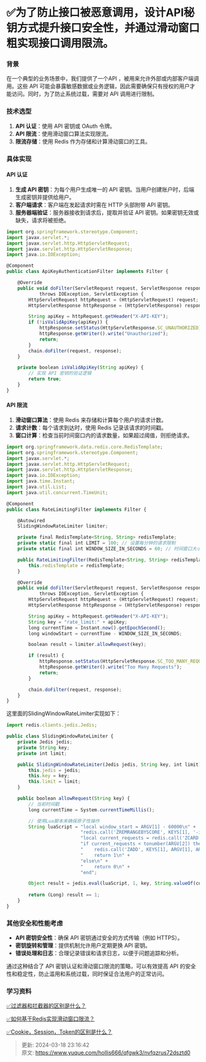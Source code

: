 # ✅为了防止接口被恶意调用，设计API秘钥方式提升接口安全性，并通过滑动窗口粗实现接口调用限流。

### 背景


在一个典型的业务场景中，我们提供了一个API ，被用来允许外部或内部客户端调用。这些 API 可能会暴露敏感数据或业务逻辑，因此需要确保只有授权的用户才能访问。同时，为了防止系统过载，需要对 API 调用进行限制。



### 技术选型


1. **API 认证**：使用 API 密钥或 OAuth 令牌。
2. **API 限流**：使用滑动窗口算法实现限流。
3. **限流存储**：使用 Redis 作为存储和计算滑动窗口的工具。



### 具体实现


#### API 认证


1. **生成 API 密钥**：为每个用户生成唯一的 API 密钥。当用户创建账户时，后端生成密钥并提供给用户。
2. **客户端请求**：客户端在发起请求时需在 HTTP 头部附带 API 密钥。
3. **服务器端验证**：服务器接收到请求后，提取并验证 API 密钥。如果密钥无效或缺失，请求将被拒绝。



```javascript
import org.springframework.stereotype.Component;
import javax.servlet.*;
import javax.servlet.http.HttpServletRequest;
import javax.servlet.http.HttpServletResponse;
import java.io.IOException;

@Component
public class ApiKeyAuthenticationFilter implements Filter {

    @Override
    public void doFilter(ServletRequest request, ServletResponse response, FilterChain chain)
            throws IOException, ServletException {
        HttpServletRequest httpRequest = (HttpServletRequest) request;
        HttpServletResponse httpResponse = (HttpServletResponse) response;

        String apiKey = httpRequest.getHeader("X-API-KEY");
        if (!isValidApiKey(apiKey)) {
            httpResponse.setStatus(HttpServletResponse.SC_UNAUTHORIZED);
            httpResponse.getWriter().write("Unauthorized");
            return;
        }
        chain.doFilter(request, response);
    }

    private boolean isValidApiKey(String apiKey) {
        // 实现 API 密钥的验证逻辑
        return true; 
    }
}

```



#### API 限流


1. **滑动窗口算法**：使用 Redis 来存储和计算每个用户的请求计数。
2. **请求计数**：每个请求到达时，使用 Redis 记录该请求的时间戳。
3. **窗口计算**：检查当前时间窗口内的请求数量，如果超过阈值，则拒绝请求。



```javascript
import org.springframework.data.redis.core.RedisTemplate;
import org.springframework.stereotype.Component;
import javax.servlet.*;
import javax.servlet.http.HttpServletRequest;
import javax.servlet.http.HttpServletResponse;
import java.io.IOException;
import java.time.Instant;
import java.util.List;
import java.util.concurrent.TimeUnit;

@Component
public class RateLimitingFilter implements Filter {

    @Autowired
    SlidingWindowRateLimiter limiter;

    private final RedisTemplate<String, String> redisTemplate;
    private static final int LIMIT = 100; // 设置每分钟的请求限制
    private static final int WINDOW_SIZE_IN_SECONDS = 60; // 时间窗口大小

    public RateLimitingFilter(RedisTemplate<String, String> redisTemplate) {
        this.redisTemplate = redisTemplate;
    }

    @Override
    public void doFilter(ServletRequest request, ServletResponse response, FilterChain chain)
            throws IOException, ServletException {
        HttpServletRequest httpRequest = (HttpServletRequest) request;
        HttpServletResponse httpResponse = (HttpServletResponse) response;

        String apiKey = httpRequest.getHeader("X-API-KEY");
        String key = "rate_limit:" + apiKey;
        long currentTime = Instant.now().getEpochSecond();
        long windowStart = currentTime - WINDOW_SIZE_IN_SECONDS;

        boolean result = limiter.allowRequest(key);

        if (result) {
            httpResponse.setStatus(HttpServletResponse.SC_TOO_MANY_REQUESTS);
            httpResponse.getWriter().write("Too Many Requests");
            return;
        }

        chain.doFilter(request, response);     
    }
}

```



这里面的SlidingWindowRateLimiter实现如下：



```javascript
import redis.clients.jedis.Jedis;

public class SlidingWindowRateLimiter {
    private Jedis jedis;
    private String key;
    private int limit;

    public SlidingWindowRateLimiter(Jedis jedis, String key, int limit) {
        this.jedis = jedis;
        this.key = key;
        this.limit = limit;
    }

    public boolean allowRequest(String key) {
        // 当前时间戳
        long currentTime = System.currentTimeMillis();

        // 使用Lua脚本来确保原子性操作
        String luaScript = "local window_start = ARGV[1] - 60000\n" +
                           "redis.call('ZREMRANGEBYSCORE', KEYS[1], '-inf', window_start)\n" +
                           "local current_requests = redis.call('ZCARD', KEYS[1])\n" +
                           "if current_requests < tonumber(ARGV[2]) then\n" +
                           "    redis.call('ZADD', KEYS[1], ARGV[1], ARGV[1])\n" +
                           "    return 1\n" +
                           "else\n" +
                           "    return 0\n" +
                           "end";

        Object result = jedis.eval(luaScript, 1, key, String.valueOf(currentTime), String.valueOf(limit));
        
        return (Long) result == 1;
    }
}

```



### 其他安全和性能考虑


+ **API 密钥安全性**：确保 API 密钥通过安全的方式传输（例如 HTTPS）。
+ **密钥旋转和管理**：提供机制允许用户定期更换 API 密钥。
+ **错误处理和日志**：合理记录错误和请求日志，以便于问题追踪和分析。



通过这种结合了 API 密钥认证和滑动窗口限流的策略，可以有效提高 API 的安全性和稳定性，防止滥用和系统过载，同时保证合法用户的正常访问。



### 学习资料


[✅过滤器和拦截器的区别是什么？](https://www.yuque.com/hollis666/qfgwk3/oo999uimvc6sxrob)



[✅如何基于Redis实现滑动窗口限流？](https://www.yuque.com/hollis666/qfgwk3/saoeievgraqwxgs1)



[✅Cookie，Session，Token的区别是什么？](https://www.yuque.com/hollis666/qfgwk3/chxc9y)



> 更新: 2024-03-18 23:16:42  
> 原文: <https://www.yuque.com/hollis666/qfgwk3/nvfqzrus72dsztd0>